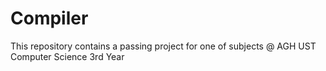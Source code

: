 # Compiler
This repository contains a passing project for one of subjects @ AGH UST Computer Science 3rd Year
